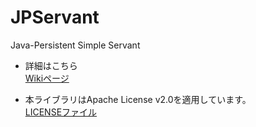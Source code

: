 JPServant
=========

Java-Persistent Simple Servant

* 詳細はこちら  
[Wikiページ](https://github.com/tk0927/jpservant/wiki) 

* 本ライブラリはApache License v2.0を適用しています。  
[LICENSEファイル](/LICENSE.txt)
